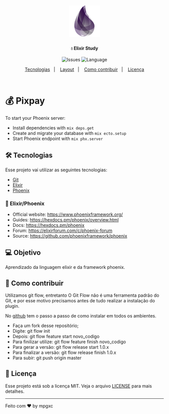 <h1 align="center">
    <img alt="Elixir Study" src="elixir.png" width="100px" />
</h1>

<h4 align="center">
  💧 Elixir Study
</h4>

<p align="center">
<img alt="Issues" src="https://img.shields.io/github/issues/eureka-sun/Elixir-Study">
<img alt="Language" src="https://img.shields.io/badge/language%20count-1-purple">
</p>

<p align="center">
<a href="#tecnologias">Tecnologias</a>&nbsp;&nbsp;&nbsp;|&nbsp;&nbsp;&nbsp;
<a href="#-layout">Layout</a>&nbsp;&nbsp;&nbsp;|&nbsp;&nbsp;&nbsp;
<a href="#-como-contribuir">Como contribuir</a>&nbsp;&nbsp;&nbsp;|&nbsp;&nbsp;&nbsp;
<a href="#memo-licença">Licença</a>
</p>

<br>

# 💰 Pixpay

To start your Phoenix server:

  * Install dependencies with `mix deps.get`
  * Create and migrate your database with `mix ecto.setup`
  * Start Phoenix endpoint with `mix phx.server`

## 🛠️ Tecnologias

Esse projeto vai utilizar as seguintes tecnologias:

- [Git](https://git-scm.com/)
- [Elixir](https://elixir-lang.org//)
- [Phoenix](https://www.phoenixframework.org/)


### 💎 Elixir/Phoenix

  * Official website: https://www.phoenixframework.org/
  * Guides: https://hexdocs.pm/phoenix/overview.html
  * Docs: https://hexdocs.pm/phoenix
  * Forum: https://elixirforum.com/c/phoenix-forum
  * Source: https://github.com/phoenixframework/phoenix

## 💻 Objetivo
Aprendizado da linguagem elixir e da framework phoenix.

## 🤔 Como contribuir
Utilizamos git flow, entretanto O Git Flow não é uma ferramenta padrão do Git, e por esse motivo precisamos antes de tudo realizar a instalação do plugin.

No [github](https://github.com/nvie/gitflow/wiki/Installationhttps://github.com/nvie/gitflow/wiki/Installation) tem o passo a passo de como instalar em todos os ambientes.

- Faça um fork desse repositório;
- Digite:  git flow init
- Depois: git flow feature start novo_codigo
- Para finilizar utilize: git flow feature finish novo_codigo
- Para gerar a versão: git flow release start 1.0.x
- Para finalizar a versão: git flow release finish 1.0.x
- Para subir: git push origin master

## :memo: Licença

Esse projeto está sob a licença MIT. Veja o arquivo [LICENSE](LICENSE) para mais detalhes.

---

Feito com ❤️ by mpgxc
